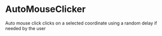 # AutoMouseClicker
Auto mouse click clicks on a selected coordinate using a random delay if needed by the user
